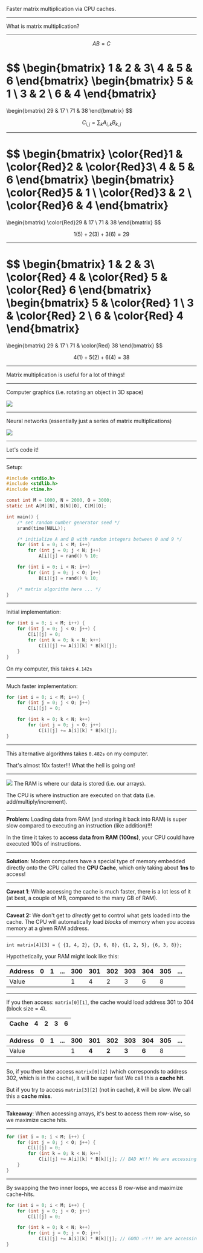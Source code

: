 
Faster matrix multiplication via CPU caches.

---

What is matrix multiplication?

---

$$
AB = C
$$

$$
\begin{bmatrix}
1 & 2 & 3\\
4 & 5 & 6
\end{bmatrix}
\begin{bmatrix}
5 & 1 \\
3 & 2 \\
6 & 4
\end{bmatrix}
=
\begin{bmatrix}
29 & 17 \\
71 & 38
\end{bmatrix}
$$

$$
C_{i,j} = \sum_k A_{i,k}B_{k,j}
$$

---

$$
\begin{bmatrix}
\color{Red}1 & \color{Red}2 & \color{Red}3\\
4 & 5 & 6
\end{bmatrix}
\begin{bmatrix}
\color{Red}5 & 1 \\
\color{Red}3 & 2 \\
\color{Red}6 & 4
\end{bmatrix}
=
\begin{bmatrix}
\color{Red}29 & 17 \\
71 & 38
\end{bmatrix}
$$

$$
1(5) + 2(3) + 3(6) = 29
$$

---
$$
\begin{bmatrix}
1 & 2 & 3\\
\color{Red} 4 & \color{Red} 5 & \color{Red} 6
\end{bmatrix}
\begin{bmatrix}
5 & \color{Red} 1 \\
3 & \color{Red} 2 \\
6 & \color{Red} 4
\end{bmatrix}
=
\begin{bmatrix}
29 & 17 \\
71 & \color{Red} 38
\end{bmatrix}
$$

$$
4(1) + 5(2) + 6(4) = 38
$$

---

Matrix multiplication is useful for a lot of things!

---

Computer graphics (i.e. rotating an object in 3D space)

![](https://upload.wikimedia.org/wikipedia/en/7/74/Cube_rotation.gif)

---

Neural networks (essentially just a series of matrix multiplications)

![](https://thumbs.gfycat.com/DeafeningComplicatedBluetonguelizard-size_restricted.gif)

---

Let's code it!

---

Setup:

```C
#include <stdio.h>
#include <stdlib.h>
#include <time.h>

const int M = 1000, N = 2000, O = 3000;
static int A[M][N], B[N][O], C[M][O];

int main() {
    /* set random number generator seed */
    srand(time(NULL));

    /* initialize A and B with random integers between 0 and 9 */
    for (int i = 0; i < M; i++)
        for (int j = 0; j < N; j++)
            A[i][j] = rand() % 10;

    for (int i = 0; i < N; i++)
        for (int j = 0; j < O; j++)
            B[i][j] = rand() % 10;

    /* matrix algorithm here ... */
}
```

---

Initial implementation:

```C
for (int i = 0; i < M; i++) {
    for (int j = 0; j < O; j++) {
        C[i][j] = 0;
        for (int k = 0; k < N; k++)
            C[i][j] += A[i][k] * B[k][j];
    }
}
```

On my computer, this takes `4.142s`

---

Much faster implementation:

```C
for (int i = 0; i < M; i++) {
    for (int j = 0; j < O; j++)
        C[i][j] = 0;

    for (int k = 0; k < N; k++)
        for (int j = 0; j < O; j++)
            C[i][j] += A[i][k] * B[k][j];
}
```

---

This alternative algorithms takes `0.482s` on my computer.

That's almost 10x faster!!! What the hell is going on!

---
![](https://2018media.idtech.com/2021-05/computer-parts-diagram.png?f9a309a218)
The RAM is where our data is stored (i.e. our arrays).

The CPU is where instruction are executed on that data (i.e. add/multiply/increment).

---

**Problem:** Loading data from RAM (and storing it back into RAM) is super slow compared to executing an instruction (like addition)!!!

In the time it takes to **access data from RAM (100ns)**, your CPU could have executed 100s of instructions.

---

**Solution**: Modern computers have a special type of memory embedded directly onto the CPU called the **CPU Cache**, which only taking about **1ns** to access!

---

**Caveat 1**: While accessing the cache is much faster, there is a lot less of it (at best, a couple of MB, compared to the many GB of RAM).

---

**Caveat 2:** We don't get to _directly_ get to control what gets loaded into the cache. The CPU will automatically load _blocks_ of memory when you access memory at a given RAM address.

---

```
int matrix[4][3] = { {1, 4, 2}, {3, 6, 8}, {1, 2, 5}, {6, 3, 8}};
```

Hypothetically, your RAM might look like this:

| Address | 0 | 1 | ... | 300 | 301 | 302 | 303 | 304 | 305 | ... |
|-|-|-|-|-|-|-|-|-|-|-|
| Value |  |  |  | 1 | 4 | 2 | 3 | 6 | 8 | |

---

If you then access: `matrix[0][1]`, the cache would load address 301 to 304 (block size = 4).

| Cache | 4 | 2 | 3 | 6|
|-|-|-|-|-|

| Address | 0 | 1 | ... | 300 | 301 | 302 | 303 | 304 | 305 | ... |
|-|-|-|-|-|-|-|-|-|-|-|
| Value |  |  |  | 1 | **4** | **2** | **3** | **6** | 8 | |

---

So, if you then later access `matrix[0][2]` (which corresponds to address 302, which is in the cache), it will be super fast We call this a **cache hit**.

But if you try to access  `matrix[3][2]` (not in cache), it will be slow. We call this a **cache miss**.

---

**Takeaway**: When accessing arrays, it's best to access them row-wise, so we maximize cache hits.

---

```C
for (int i = 0; i < M; i++) {
    for (int j = 0; j < O; j++) {
        C[i][j] = 0;
        for (int k = 0; k < N; k++)
            C[i][j] += A[i][k] * B[k][j]; // BAD ❌!!! We are accessing B column-wise
    }
}
```

---

By swapping the two inner loops, we access B row-wise and maximize cache-hits.

```C
for (int i = 0; i < M; i++) {
    for (int j = 0; j < O; j++)
        C[i][j] = 0;

    for (int k = 0; k < N; k++)
        for (int j = 0; j < O; j++)
            C[i][j] += A[i][k] * B[k][j]; // GOOD ✅!!! We are accessing B row-wise
}
```
